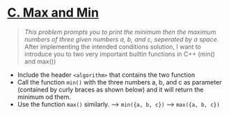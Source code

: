 # [C. Max and Min](https://codeforces.com/group/6uhngucRCe/contest/429334/problem/C)
> *This problem prompts you to print the minimum then the maximum numbers of three given numbers a, b, and c, seperated by a space.*
After implementing the intended conditions solution, I want to introduce you to two very important builtin functions in C++ (min() and max())
+ Include the header ```<algorithm>``` that contains the two function
+ Call the function ```min()``` with the three numbers a, b, and c as parameter (contained by curly braces as shown below) and it will return the minimum od them.
+ Use the function ```max()``` similarly.
--> ```min({a, b, c})```
--> ```max({a, b, c})```